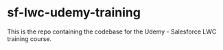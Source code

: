 # sf-lwc-udemy-training
This is the repo containing the codebase for the Udemy - Salesforce LWC training course.

